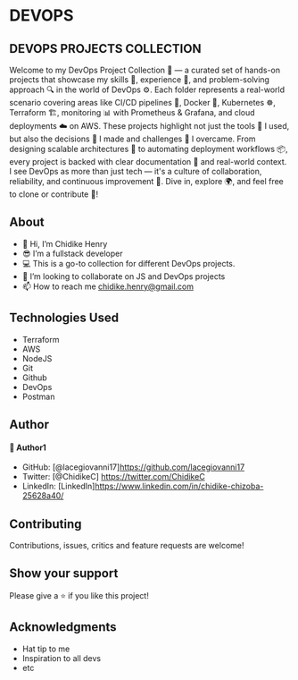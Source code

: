 # DEVOPS
## DEVOPS PROJECTS COLLECTION
Welcome to my DevOps Project Collection 🚀 — a curated set of hands-on projects that showcase my skills 🧠, experience 💼, and problem-solving approach 🔍 in the world of DevOps ⚙️. Each folder represents a real-world scenario covering areas like CI/CD pipelines 🔄, Docker 🐳, Kubernetes ☸️, Terraform 🏗️, monitoring 📊 with Prometheus & Grafana, and cloud deployments ☁️ on AWS. These projects highlight not just the tools 🧰 I used, but also the decisions 🤔 I made and challenges 🚧 I overcame. From designing scalable architectures 🏢 to automating deployment workflows 📦, every project is backed with clear documentation 📘 and real-world context. I see DevOps as more than just tech — it's a culture of collaboration, reliability, and continuous improvement 🔁. Dive in, explore 🌍, and feel free to clone or contribute 🤝!

## About 
* 👋 Hi, I’m Chidike Henry
* 😎 I’m a fullstack developer
* 💻 This is a go-to collection for different DevOps projects. 
* 💞️ I’m looking to collaborate on JS and DevOps projects
* 📫 How to reach me chidike.henry@gmail.com

## Technologies Used
* Terraform
* AWS
* NodeJS
* Git
* Github
* DevOps
* Postman


## Author
#### 👤 Author1
- GitHub: [@lacegiovanni17]https://github.com/lacegiovanni17
- Twitter: [@ChidikeC] https://twitter.com/ChidikeC
- LinkedIn: [LinkedIn]https://www.linkedin.com/in/chidike-chizoba-25628a40/

## Contributing 
Contributions, issues, critics and feature requests are welcome!

## Show your support
Please give a ⭐️ if you like this project! 

## Acknowledgments
- Hat tip to me
- Inspiration to all devs
- etc

